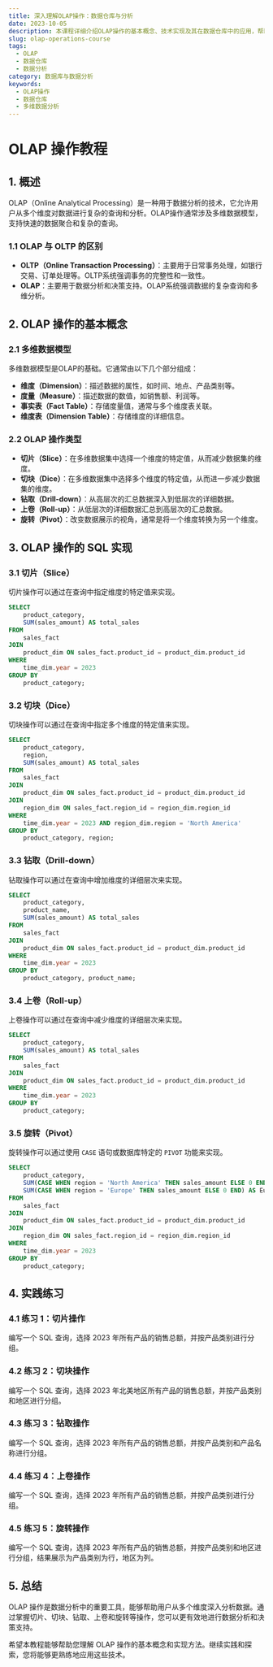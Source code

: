 ```yaml
---
title: 深入理解OLAP操作：数据仓库与分析
date: 2023-10-05
description: 本课程详细介绍OLAP操作的基本概念、技术实现及其在数据仓库中的应用，帮助学员掌握多维数据分析的核心技能。
slug: olap-operations-course
tags:
  - OLAP
  - 数据仓库
  - 数据分析
category: 数据库与数据分析
keywords:
  - OLAP操作
  - 数据仓库
  - 多维数据分析
---
```


# OLAP 操作教程

## 1. 概述

OLAP（Online Analytical Processing）是一种用于数据分析的技术，它允许用户从多个维度对数据进行复杂的查询和分析。OLAP操作通常涉及多维数据模型，支持快速的数据聚合和复杂的查询。

### 1.1 OLAP 与 OLTP 的区别

- **OLTP（Online Transaction Processing）**：主要用于日常事务处理，如银行交易、订单处理等。OLTP系统强调事务的完整性和一致性。
- **OLAP**：主要用于数据分析和决策支持。OLAP系统强调数据的复杂查询和多维分析。

## 2. OLAP 操作的基本概念

### 2.1 多维数据模型

多维数据模型是OLAP的基础。它通常由以下几个部分组成：

- **维度（Dimension）**：描述数据的属性，如时间、地点、产品类别等。
- **度量（Measure）**：描述数据的数值，如销售额、利润等。
- **事实表（Fact Table）**：存储度量值，通常与多个维度表关联。
- **维度表（Dimension Table）**：存储维度的详细信息。

### 2.2 OLAP 操作类型

- **切片（Slice）**：在多维数据集中选择一个维度的特定值，从而减少数据集的维度。
- **切块（Dice）**：在多维数据集中选择多个维度的特定值，从而进一步减少数据集的维度。
- **钻取（Drill-down）**：从高层次的汇总数据深入到低层次的详细数据。
- **上卷（Roll-up）**：从低层次的详细数据汇总到高层次的汇总数据。
- **旋转（Pivot）**：改变数据展示的视角，通常是将一个维度转换为另一个维度。

## 3. OLAP 操作的 SQL 实现

### 3.1 切片（Slice）

切片操作可以通过在查询中指定维度的特定值来实现。

```sql
SELECT 
    product_category, 
    SUM(sales_amount) AS total_sales
FROM 
    sales_fact
JOIN 
    product_dim ON sales_fact.product_id = product_dim.product_id
WHERE 
    time_dim.year = 2023
GROUP BY 
    product_category;
```

### 3.2 切块（Dice）

切块操作可以通过在查询中指定多个维度的特定值来实现。

```sql
SELECT 
    product_category, 
    region, 
    SUM(sales_amount) AS total_sales
FROM 
    sales_fact
JOIN 
    product_dim ON sales_fact.product_id = product_dim.product_id
JOIN 
    region_dim ON sales_fact.region_id = region_dim.region_id
WHERE 
    time_dim.year = 2023 AND region_dim.region = 'North America'
GROUP BY 
    product_category, region;
```

### 3.3 钻取（Drill-down）

钻取操作可以通过在查询中增加维度的详细层次来实现。

```sql
SELECT 
    product_category, 
    product_name, 
    SUM(sales_amount) AS total_sales
FROM 
    sales_fact
JOIN 
    product_dim ON sales_fact.product_id = product_dim.product_id
WHERE 
    time_dim.year = 2023
GROUP BY 
    product_category, product_name;
```

### 3.4 上卷（Roll-up）

上卷操作可以通过在查询中减少维度的详细层次来实现。

```sql
SELECT 
    product_category, 
    SUM(sales_amount) AS total_sales
FROM 
    sales_fact
JOIN 
    product_dim ON sales_fact.product_id = product_dim.product_id
WHERE 
    time_dim.year = 2023
GROUP BY 
    product_category;
```

### 3.5 旋转（Pivot）

旋转操作可以通过使用 `CASE` 语句或数据库特定的 `PIVOT` 功能来实现。

```sql
SELECT 
    product_category, 
    SUM(CASE WHEN region = 'North America' THEN sales_amount ELSE 0 END) AS North_America,
    SUM(CASE WHEN region = 'Europe' THEN sales_amount ELSE 0 END) AS Europe
FROM 
    sales_fact
JOIN 
    product_dim ON sales_fact.product_id = product_dim.product_id
JOIN 
    region_dim ON sales_fact.region_id = region_dim.region_id
WHERE 
    time_dim.year = 2023
GROUP BY 
    product_category;
```

## 4. 实践练习

### 4.1 练习 1：切片操作

编写一个 SQL 查询，选择 2023 年所有产品的销售总额，并按产品类别进行分组。

### 4.2 练习 2：切块操作

编写一个 SQL 查询，选择 2023 年北美地区所有产品的销售总额，并按产品类别和地区进行分组。

### 4.3 练习 3：钻取操作

编写一个 SQL 查询，选择 2023 年所有产品的销售总额，并按产品类别和产品名称进行分组。

### 4.4 练习 4：上卷操作

编写一个 SQL 查询，选择 2023 年所有产品的销售总额，并按产品类别进行分组。

### 4.5 练习 5：旋转操作

编写一个 SQL 查询，选择 2023 年所有产品的销售总额，并按产品类别和地区进行分组，结果展示为产品类别为行，地区为列。

## 5. 总结

OLAP 操作是数据分析中的重要工具，能够帮助用户从多个维度深入分析数据。通过掌握切片、切块、钻取、上卷和旋转等操作，您可以更有效地进行数据分析和决策支持。

希望本教程能够帮助您理解 OLAP 操作的基本概念和实现方法。继续实践和探索，您将能够更熟练地应用这些技术。